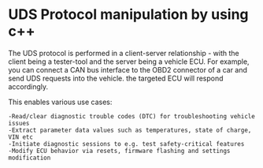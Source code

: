 # UDS Protocol manipulation by using c++

The UDS protocol is performed in a client-server relationship - with the client being a tester-tool and the server being a vehicle ECU.
For example, you can connect a CAN bus interface to the OBD2 connector of a car and send UDS requests into the vehicle. the targeted ECU will respond accordingly.

This enables various use cases:

    -Read/clear diagnostic trouble codes (DTC) for troubleshooting vehicle issues
    -Extract parameter data values such as temperatures, state of charge, VIN etc
    -Initiate diagnostic sessions to e.g. test safety-critical features
    -Modify ECU behavior via resets, firmware flashing and settings modification
